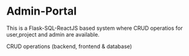# Admin-Portal

This is a Flask-SQL-ReactJS based system where CRUD operatios for user,project and admin are available.

CRUD operations (backend, frontend & database)

